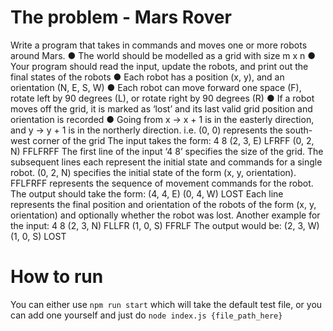 # The problem - Mars Rover 
Write a program that takes in commands and moves one or more robots around Mars. 
● The world should be modelled as a grid with size m x n 
● Your program should read the input, update the robots, and print out the final states of the robots 
● Each robot has a position (x, y), and an orientation (N, E, S, W) 
● Each robot can move forward one space (F), rotate left by 90 degrees (L), or rotate right by 90 degrees (R) 
● If a robot moves off the grid, it is marked as ‘lost’ and its last valid grid position and orientation is recorded 
● Going from x -> x + 1 is in the easterly direction, and y -> y + 1 is in the northerly direction. i.e. (0, 0) represents the south-west corner of the grid 
The input takes the form: 
4 8 
(2, 3, E) LFRFF 
(0, 2, N) FFLFRFF 
The first line of the input ‘4 8’ specifies the size of the grid. The subsequent lines each represent the initial state and commands for a single robot. (0, 2, N) specifies the initial state of the form (x, y, orientation). FFLFRFF represents the sequence of movement commands for the robot. 
The output should take the form: 
(4, 4, E) 
(0, 4, W) LOST 
Each line represents the final position and orientation of the robots of the form (x, y, orientation) and optionally whether the robot was lost.
Another example for the input: 
4 8 
(2, 3, N) FLLFR 
(1, 0, S) FFRLF 
The output would be: 
(2, 3, W) 
(1, 0, S) LOST

# How to run

You can either use `npm run start` which will take the default test file, or you can add one yourself and just do `node index.js {file_path_here}`
